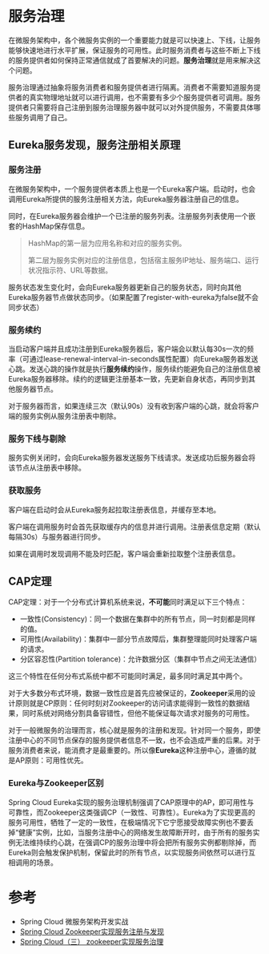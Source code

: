 # 服务治理

在微服务架构中，各个微服务实例的一个重要能力就是可以快速上、下线，让服务能够快速地进行水平扩展，保证服务的可用性。此时服务消费者与这些不断上下线的服务提供者如何保持正常通信就成了首要解决的问题。**服务治理**就是用来解决这个问题。

服务治理通过抽象将服务消费者和服务提供者进行隔离。消费者不需要知道服务提供者的真实物理地址就可以进行调用，也不需要有多少个服务提供者可调用。服务提供者只需要将自己注册到服务治理服务器中就可以对外提供服务，不需要具体哪些服务调用了自己。

## Eureka服务发现，服务注册相关原理

### 服务注册

在微服务架构中，一个服务提供者本质上也是一个Eureka客户端。启动时，也会调用Eureka所提供的服务注册相关方法，向Eureka服务器注册自己的信息。

同时，在Eureka服务器会维护一个已注册的服务列表。注册服务列表使用一个嵌套的HashMap保存信息。

> HashMap的第一层为应用名称和对应的服务实例。
>
> 第二层为服务实例对应的注册信息，包括宿主服务IP地址、服务端口、运行状况指示符、URL等数据。

服务状态发生变化时，会向Eureka服务器更新自己的服务状态，同时向其他Eureka服务器节点做状态同步。（如果配置了register-with-eureka为false就不会同步状态）

### 服务续约

当启动客户端并且成功注册到Eureka服务器后，客户端会以默认每30s一次的频率（可通过lease-renewal-interval-in-seconds属性配置）向Eureka服务器发送心跳。发送心跳的操作就是执行**服务续约**操作，服务续约能避免自己的注册信息被Eureka服务器移除。续约的逻辑更注册基本一致，先更新自身状态，再同步到其他服务器节点。

对于服务器而言，如果连续三次（默认90s）没有收到客户端的心跳，就会将客户端的服务实例从服务注册表中剔除。

### 服务下线与剔除

服务实例关闭时，会向Eureka服务器发送服务下线请求。发送成功后服务器会将该节点从注册表中移除。

### 获取服务

客户端在启动时会从Eureka服务起拉取注册表信息，并缓存至本地。

客户端在调用服务时会首先获取缓存内的信息并进行调用。注册表信息定期（默认每隔30s）与服务器进行同步。

如果在调用时发现调用不能及时匹配，客户端会重新拉取整个注册表信息。

## CAP定理

CAP定理：对于一个分布式计算机系统来说，**不可能**同时满足以下三个特点：

- 一致性(Consistency)：同一个数据在集群中的所有节点，同一时刻都是同样的值。
- 可用性(Availability)：集群中一部分节点故障后，集群整理能同时处理客户端的请求。
- 分区容忍性(Partition tolerance)：允许数据分区（集群中节点之间无法通信）

这三个特性在任何分布式系统中都不可能同时满足，最多同时满足其中两个。

对于大多数分布式环境，数据一致性应是首先应被保证的，**Zookeeper**采用的设计原则就是CP原则：任何时刻对Zookeeper的访问请求能得到一致性的数据结果，同时系统对网络分割具备容错性，但他不能保证每次请求对服务的可用性。

对于一般微服务的治理而言，核心就是服务的注册和发现。针对同一个服务，即使注册中心的不同节点保存的服务提供者信息不一致，也不会造成严重的后果。对于服务消费者来说，能消费才是最重要的。所以像**Eureka**这种注册中心，遵循的就是AP原则：可用性优先。

### Eureka与Zookeeper区别

Spring Cloud Eureka实现的服务治理机制强调了CAP原理中的AP，即可用性与可靠性，而Zookeeper这类强调CP（一致性、可靠性）。Eureka为了实现更高的服务可用性，牺牲了一定的一致性，在极端情况下它宁愿接受故障实例也不要丢掉“健康”实例，比如，当服务注册中心的网络发生故障断开时，由于所有的服务实例无法维持续约心跳，在强调CP的服务治理中将会把所有服务实例都剔除掉，而Eureka则会触发保护机制，保留此时的所有节点，以实现服务间依然可以进行互相调用的场景。



# 参考

- Spring Cloud 微服务架构开发实战
- [Spring Cloud Zookeeper实现服务注册与发现](<https://www.jianshu.com/p/4404bddea7c6>)
- [Spring Cloud（三） zookeeper实现服务治理](<https://my.oschina.net/u/3737136/blog/1927660>)